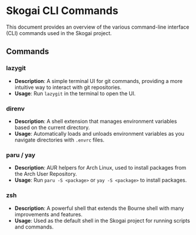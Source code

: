 # Skogai CLI Commands

This document provides an overview of the various command-line interface (CLI) commands used in the Skogai project.

## Commands

### lazygit

- **Description**: A simple terminal UI for git commands, providing a more intuitive way to interact with git repositories.
- **Usage**: Run `lazygit` in the terminal to open the UI.

### direnv

- **Description**: A shell extension that manages environment variables based on the current directory.
- **Usage**: Automatically loads and unloads environment variables as you navigate directories with `.envrc` files.

### paru / yay

- **Description**: AUR helpers for Arch Linux, used to install packages from the Arch User Repository.
- **Usage**: Run `paru -S <package>` or `yay -S <package>` to install packages.

### zsh

- **Description**: A powerful shell that extends the Bourne shell with many improvements and features.
- **Usage**: Used as the default shell in the Skogai project for running scripts and commands.
